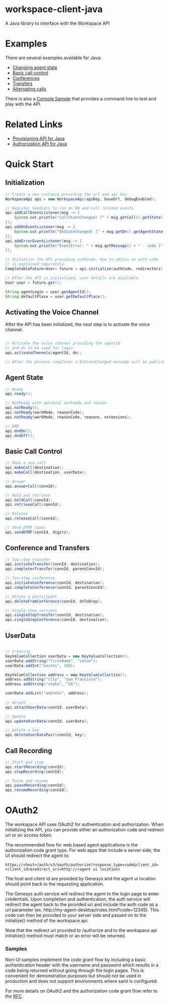 # workspace-client-java
A Java library to interface with the Workspace API 

# Examples
There are several examples available for Java:

* [Changing agent state](https://github.com/GenesysPureEngage/tutorials/tree/master/voice-ready-workspace-java)
* [Basic call control](https://github.com/GenesysPureEngage/tutorials/tree/master/basic-call-control-workspace-java)
* [Conferences](https://github.com/GenesysPureEngage/tutorials/tree/master/conference-call-workspace-java)
* [Transfers](https://github.com/GenesysPureEngage/tutorials/tree/master/transfer-call-workspace-java)
* [Alternating calls](https://github.com/GenesysPureEngage/tutorials/tree/master/alternate-calls-workspace-java)

There is also a [Console Sample](https://github.com/GenesysPureEngage/console-agent-app-java) that provides a command line to test and play with the API.

# Related Links
* [Provisioning API for Java](https://github.com/GenesysPureEngage/provisioning-client-java)
* [Authorization API for Java](https://github.com/GenesysPureEngage/authorization-client-java)


# Quick Start

## Initialization

```java
// Create a new instance providing the url and api key.
WorkspaceApi api = new WorkspaceApi(apiKey, baseUrl, debugEnabled);

// Register handlers to run on DN and call related events
api.addCallEventListener(msg -> {
    System.out.println("CallStateChanged! [" + msg.getCall().getState() + "]");
});
api.addDnEventListener(msg -> {
    System.out.println("DnStateChanged! [" + msg.getDn().getAgentState() + "]");
});
api.addErrorEventListener(msg -> {
    System.out.println("EventError: " + msg.getMessage() + " - code [" + msg.getCode() + "]");
});

// Initialize the API providing authCode. How to obtain an auth code
// is explained separately.
CompletableFuture<User> future = api.initialize(authCode, redirectUri);

// After the API is initialized, user details are available.
User user = future.get();

String agentLogin = user.getAgentId();
String defaultPlace = user.getDefaultPlace();

```

## Activating the Voice Channel

After the API has been initialized, the next step is to activate the voice channel. 

```java

// Activate the voice channel providing the agentId
// and dn to be used for login.
api.activateChannels(agentId, dn);

// After the process completes a DnStateChanged message will be published.

```

## Agent State

```java
// Ready
api.ready();

// NotReady with optional workmode and reason
api.notReady();
api.notReady(workMode, reasonCode);
api.notReady(workMode, reasonCode, reasons, extensions);

// DND
api.dndOn();
api.dndOff();
```


## Basic Call Control

```java
// Make a new call
api.makeCall(destination);
api.makeCall(destination, userData);

// Answer
api.answerCall(connId);

// Hold and retrieve
api.holdCall(connId);
api.retrieveCall(connId);

// Release
api.releaseCall(connId);

// Send DTMF tones
api.sendDTMF(connId, digits);
```

## Conference and Transfers

```java
// Two-step transfer
api.initiateTransfer(connId, destination);
api.completerTransfer(connId, parentConnId);

// Two-step conference
api.initiateConference(connId, destination);
api.completeConference(connId, parentConnId);

// Delete a participant
api.deleteFromConference(connId, dnToDrop);

// Single-step versions
api.singleStepTransfer(connId, destination);
api.singleStepConference(connId, destination);
```

## UserData

```java

// Creating
KeyValueCollection userData = new KeyValueCollection();
userData.addString("firstName", "value");
userData.addInt("points", 100);

KeyValueCollection address = new KeyValueCollection();
address.addString("city", "San Francisco");
address.addString("state", "CA");

userData.addList("address", address);
      
// Attach
api.attachUserData(connId, userData);

// Update
api.updateUserData(connId, userData);

// Delete a key
api.deleteUserDataPair(connId, key);
```

## Call Recording

```java
// Start and stop
api.startRecording(connId);
api.stopRecording(connId);

// Pause and resume
api.pauseRecording(connId);
api.resumeRecording(connId);

```

# OAuth2

The workspace API uses OAuth2 for authentication and authorization. When initializing the API, you can provide either an authorization code and redirect uri or an access token.

The recommended flow for web based agent applications is the authorization code grant type. For web apps that include a server side, the UI should redirect the agent to:

```
https://<host>/auth/v3/oauth/authorize?response_type=code&client_id=<client_id>&redirect_uri=http://<agent ui location>
```

The host and client id are provided by Genesys and the agent ui location should point back to the requesting application.

The Genesys auth service will redirect the agent to the login page to enter credentials. Upon completion and authentication, the auth service will redirect the agent back to the provided uri and include the auth code as a url parameter (ex. http://my-agent-desktop/index.html?code=12345). This code can then be provided to your server side and passed on to the initialize() method of the workspace api. 

Note that the redirect uri provided to /authorize and to the workspace api initialize() method must match or an error will be returned.

### Samples

Non-UI samples implement the code grant flow by including a basic authentication header with the username and password which results in a code being returned without going through the login pages. This is convenient for demonstration purposes but should not be used in production and does not support environments where saml is configured. 

For more details on OAuth2 and the authorization code grant flow refer to the [RFC](https://tools.ietf.org/html/rfc6749#section-4.1).

